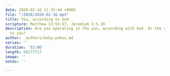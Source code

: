 ```yaml
---
date: 2020-02-16 11:33:44 +0000
file: "/2020/2020-02-16.mp3"
title: You, according to God
scripture: Matthew 13:53-57, Jeremiah 1:5-10
description: Are you operating in the you, according with God. Or the you according
  to you?
author: _authors/koby-pokus.md
series: ''
duration: '52:06'
length: 68177717
image: ''
notes: ''

---
```

